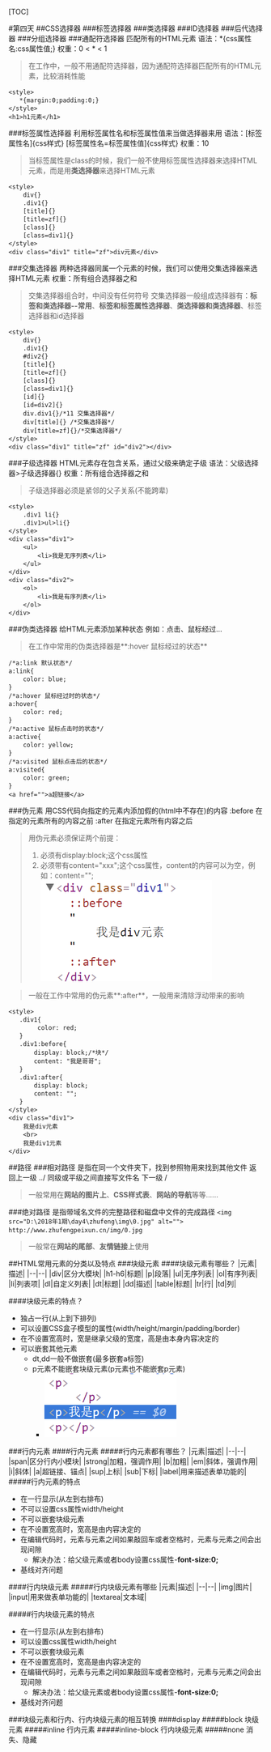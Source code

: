 [TOC]

#第四天
##CSS选择器
###标签选择器
###类选择器
###ID选择器
###后代选择器
###分组选择器
###通配符选择器
匹配所有的HTML元素
语法：*{css属性名:css属性值;}
权重：0 < * < 1
> 在工作中，一般不用通配符选择器，因为通配符选择器匹配所有的HTML元素，比较消耗性能
```
<style>
   *{margin:0;padding:0;} 
</style>
<h1>h1元素</h1>
```

###标签属性选择器
利用标签属性名和标签属性值来当做选择器来用
语法：[标签属性名]{css样式}
            [标签属性名=标签属性值]{css样式}
权重：10
> 当标签属性是class的时候，我们一般不使用标签属性选择器来选择HTML元素，而是用**类选择器**来选择HTML元素
```
<style>
	div{}  
    .div1{}
    [title]{}
    [title=zf]{}
    [class]{}
    [class=div1]{}
</style>
<div class="div1" title="zf">div元素</div>
```
###交集选择器
两种选择器同属一个元素的时候，我们可以使用交集选择器来选择HTML元素
权重：所有组合选择器之和
> 交集选择器组合时，中间没有任何符号
> 交集选择器一般组成选择器有：**标签和类选择器--常用**、**标签和标签属性选择器**、**类选择器和类选择器**、标签选择器和id选择器
```
<style>
    div{} 
    .div1{} 
    #div2{} 
    [title]{} 
    [title=zf]{} 
    [class]{} 
    [class=div1]{}
    [id]{}
    [id=div2]{}
    div.div1{}/*11 交集选择器*/
    div[title]{} /*交集选择器*/
    div[title=zf]{}/*交集选择器*/
</style>
<div class="div1" title="zf" id="div2"></div>
```
###子级选择器
HTML元素存在包含关系，通过父级来确定子级
语法：父级选择器>子级选择器{}
权重：所有组合选择器之和
> 子级选择器必须是紧邻的父子关系(不能跨辈)
```
<style>
	.div1 li{}
	.div1>ul>li{}
</style>
<div class="div1">
    <ul>
        <li>我是无序列表</li>
    </ul>
</div>
<div class="div2">
    <ol>
        <li>我是有序列表</li>
    </ol>
</div>
```
###伪类选择器
给HTML元素添加某种状态
例如：点击、鼠标经过...
> 在工作中常用的伪类选择器是**:hover 鼠标经过的状态**
```
/*a:link 默认状态*/
a:link{
	color: blue;
}
/*a:hover 鼠标经过时的状态*/
a:hover{
	color: red;
}
/*a:active 鼠标点击时的状态*/
a:active{
	color: yellow;
}
/*a:visited 鼠标点击后的状态*/
a:visited{
	color: green;
}
<a href="">a超链接</a>
```
###伪元素
用CSS代码向指定的元素内添加假的(html中不存在)的内容
:before 在指定的元素所有的内容之前
:after 在指定元素所有内容之后
> 用伪元素必须保证两个前提：
> 1. 必须有display:block;这个css属性
> 2. 必须带有content="xxx";这个css属性，content的内容可以为空，例如：content="";
![Alt text](./1519889626639.png)

> 一般在工作中常用的伪元素**:after**，一般用来清除浮动带来的影响

```
<style>
   .div1{
        color: red;
   }
   .div1:before{
       display: block;/*块*/
       content: "我是哥哥";   
   }
   .div1:after{
       display: block;
       content: "";  
   }
</style>
<div class="div1">
    我是div元素
    <br>
    我是div1元素
</div>
```
##路径
###相对路径
是指在同一个文件夹下，找到参照物用来找到其他文件
返回上一级  ../
同级或平级之间直接写文件名
下一级   /
> 一般常用在**网站的图片上**、**CSS样式表**、**网站的导航**等等......

###绝对路径
是指带域名文件的完整路径和磁盘中文件的完成路径
`<img src="D:\2018年1期\day4\zhufeng\img\0.jpg" alt="">`
`http://www.zhufengpeixun.cn/img/0.jpg`
> 一般常在**网站的尾部**、**友情链接**上使用


##HTML常用元素的分类以及特点
###块级元素
####块级元素有哪些？
|元素|描述|
|--|--|
|div|区分大模块|
|h1-h6|标题|
|p|段落|
|ul|无序列表|
|ol|有序列表|
|li|列表项|
|dl|自定义列表|
|dt|标题|
|dd|描述|
|table|标题|
|tr|行|
|td|列|

####块级元素的特点？
- 独占一行(从上到下排列)
- 可以设置CSS盒子模型的属性(width/height/margin/padding/border)
- 在不设置宽高时，宽是继承父级的宽度，高是由本身内容决定的
- 可以嵌套其他元素
	- dt,dd一般不做嵌套(最多嵌套a标签)
	- p元素不能嵌套块级元素(p元素也不能嵌套p元素)
		- ![Alt text](./1519894123096.png)

###行内元素
####行内元素
#####行内元素都有哪些？
|元素|描述|
|--|--|
|span|区分行内小模块|
|strong|加粗，强调作用|
|b|加粗|
|em|斜体，强调作用|
|i|斜体|
|a|超链接、锚点|
|sup|上标|
|sub|下标|
|label|用来描述表单功能的|
#####行内元素的特点
- 在一行显示(从左到右排布)
- 不可以设置css属性width/height
- 不可以嵌套块级元素
- 在不设置宽高时，宽高是由内容决定的
- 在编辑代码时，元素与元素之间如果敲回车或者空格时，元素与元素之间会出现间隙
	- 解决办法：给父级元素或者body设置css属性-**font-size:0;**
- 基线对齐问题

####行内块级元素
#####行内块级元素有哪些
|元素|描述|
|--|--|
|img|图片|
|input|用来做表单功能的|
|textarea|文本域|

#####行内块级元素的特点
- 在一行显示(从左到右排布)
- 可以设置css属性width/height
- 不可以嵌套块级元素
- 在不设置宽高时，宽高是由内容决定的
- 在编辑代码时，元素与元素之间如果敲回车或者空格时，元素与元素之间会出现间隙
	- 解决办法：给父级元素或者body设置css属性-**font-size:0;**
- 基线对齐问题

###块级元素和行内、行内块级元素的相互转换
####display
#####block 块级元素
#####inline 行内元素
#####inline-block 行内块级元素
#####none 消失、隐藏





